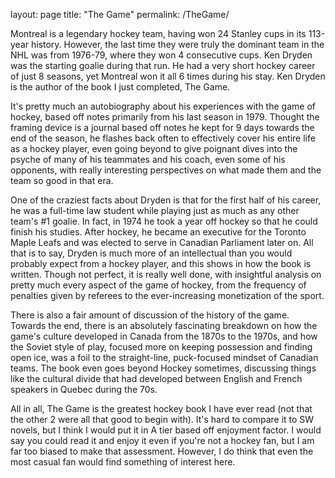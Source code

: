 layout: page
title: "The Game"
permalink: /TheGame/

Montreal is a legendary hockey team, having won 24 Stanley cups in its 113-year history. However, the last time they were truly the dominant team in the NHL was from 1976-79, where they won 4 consecutive cups. Ken Dryden was the starting goalie during that run. He had a very short hockey career of just 8 seasons, yet Montreal won it all 6 times during his stay. Ken Dryden is the author of the book I just completed, The Game.

It's pretty much an autobiography about his experiences with the game of hockey, based off notes primarily from his last season in 1979. Thought the framing device is a journal based off notes he kept for 9 days towards the end of the season, he flashes back often to effectively cover his entire life as a hockey player, even going beyond to give poignant dives into the psyche of many of his teammates and his coach, even some of his opponents, with really interesting perspectives on what made them and the team so good in that era. 

One of the craziest facts about Dryden is that for the first half of his career, he was a full-time law student while playing just as much as any other team's #1 goalie. In fact, in 1974 he took a year off hockey so that he could finish his studies. After hockey, he became an executive for the Toronto Maple Leafs and was elected to serve in Canadian Parliament later on. All that is to say, Dryden is much more of an intellectual than you would probably expect from a hockey player, and this shows in how the book is written. Though not perfect, it is really well done, with insightful analysis on pretty much every aspect of the game of hockey, from the frequency of penalties given by referees to the ever-increasing monetization of the sport. 

There is also a fair amount of discussion of the history of the game. Towards the end, there is an absolutely fascinating breakdown on how the game's culture developed in Canada from the 1870s to the 1970s, and how the Soviet style of play, focused more on keeping possession and finding open ice, was a foil to the straight-line, puck-focused mindset of Canadian teams. The book even goes beyond Hockey sometimes, discussing things like the cultural divide that had developed between English and French speakers in Quebec during the 70s.  

All in all, The Game is the greatest hockey book I have ever read (not that the other 2 were all that good to begin with). It's hard to compare it to SW novels, but I think I would put it in A tier based off enjoyment factor. I would say you could read it and enjoy it even if you're not a hockey fan, but I am far too biased to make that assessment. However, I do think that even the most casual fan would find something of interest here. 